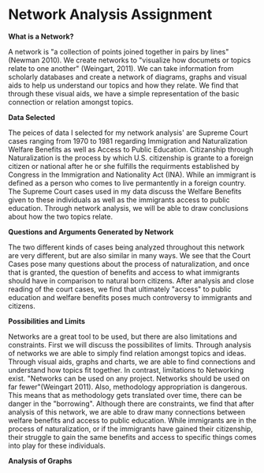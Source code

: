 
# Network Analysis Assignment

**What is a Network?**

A network is "a collection of points joined together in pairs by lines" (Newman 2010). We create networks to "visualize how documets or topics relate to one another" (Weingart, 2011). We can take information from scholarly databases and create a network of diagrams, graphs and visual aids to help us understand our topics and how they relate. We find that through these visual aids, we have a simple representation of the basic connection or relation amongst topics. 

**Data Selected**

The peices of data I selected for my network analysis' are Supreme Court cases ranging from 1970 to 1981 regarding Immigration and Naturalization Welfare Benefits as well as Access to Public Education. Citizanship through Naturalization is the process by which U.S. citizenship is grante to a foreign citizen or national after he or she fulfills the requirments established by Congress in the Immigration and Nationality Act (INA). While an immigrant is defined as a person who comes to live permantently in a foreign country. The Supreme Court cases used in my data discuss the Welfare Benefits given to these individuals as well as the immigrants access to public education. Through network analysis, we will be able to draw conclusions about how the two topics relate. 

**Questions and Arguments Generated by Network**

The two different kinds of cases being analyzed throughout this network are very different, but are also similar in many ways. We see that the Court Cases pose many questions about the process of naturalization, and once that is granted, the question of benefits and access to what immigrants should have in comparison to natural born citizens. After analysis and close reading of the court cases, we find that ultimately "access" to public education and welfare benefits poses much controversy to immigrants and citizens.

**Possibilities and Limits**

Networks are a great tool to be used, but there are also limitations and constraints. First we will discuss the possibilites of limits. Through analysis of networks we are able to simply find relation amongst topics and ideas. Through visual aids, graphs and charts, we are able to find connections and understand how topics fit together. In contrast, limitations to Networking exist. "Networks can be used on any project. Networks should be used on far fewer"(Weingart 2011). Also, methodology appropriation is dangerous. This means that as methodology gets translated over time, there can be danger in the "borrowing". Although there are constraints, we find that after analysis of this network, we are able to draw many connections between welfare benefits and access to public education. While immigrants are in the process of naturalization, or if the immigrants have gained their citizenship, their struggle to gain the same benefits and access to specific things comes into play for these individuals. 

**Analysis of Graphs** 




